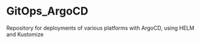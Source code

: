 # GitOps_ArgoCD
Repository for deployments of various platforms with ArgoCD, using HELM and Kustomize
